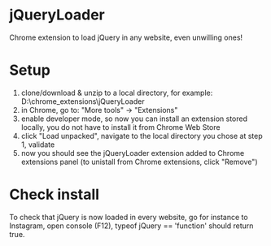 # jQueryLoader
Chrome extension to load jQuery in any website, even unwilling ones!

# Setup
1.  clone/download & unzip to a local directory, for example: D:\chrome_extensions\jQueryLoader
2.  in Chrome, go to: "More tools" -> "Extensions"
3.  enable developer mode, so now you can install an extension stored locally, you do not have to install it from Chrome Web Store
4.  click "Load unpacked", navigate to the local directory you chose at step 1, validate
5.  now you should see the jQueryLoader extension added to Chrome extensions panel (to unistall from Chrome extensions, click "Remove")

# Check install
To check that jQuery is now loaded in every website, go for instance to Instagram, open console (F12), 
typeof jQuery == 'function'
should return true.
